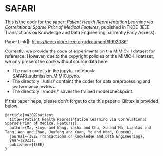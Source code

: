 # SAFARI

This is the code for the paper: _Patient Health Representation Learning via Correlational Sparse Prior of Medical Features_, published in TKDE (IEEE Transactions on Knowledge and Data Engineering, currently Early Access).

Paper Link🔗: https://ieeexplore.ieee.org/document/9992086/


Currently, we provide the code of experiments on the MIMIC-III dataset for reference.
However, due to the copyright policies of the MIMIC-III dataset, we only present the code without source data here.

- The main code is in the jupyter notebook: SAFARI_submission_MIMIC.ipynb.
- The directory './utils/' contains the codes for data preprocessing and performance metrics.
- The directory './model/' saves the trained model checkpoint.



If this paper helps, please don't forget to cite this paper☺️
Bibtex is provided below:

```
@article{ma2022patient,
  title={Patient Health Representation Learning via Correlational Sparse Prior of Medical Features},
  author={Ma, Xinyu and Wang, Yasha and Chu, Xu and Ma, Liantao and Tang, Wen and Zhao, Junfeng and Yuan, Ye and Wang, Guoren},
  journal={IEEE Transactions on Knowledge and Data Engineering},
  year={2022},
  publisher={IEEE}
}
```
